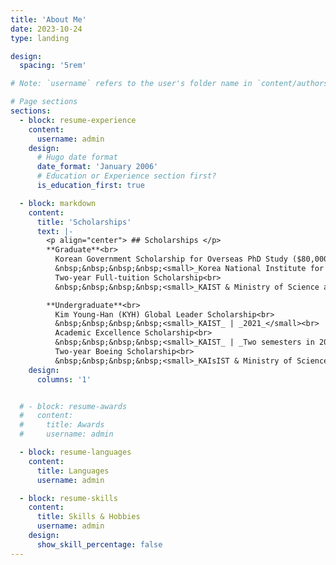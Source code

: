 ```yaml
---
title: 'About Me'
date: 2023-10-24
type: landing

design:
  spacing: '5rem'

# Note: `username` refers to the user's folder name in `content/authors/`

# Page sections
sections:
  - block: resume-experience
    content:
      username: admin
    design:
      # Hugo date format
      date_format: 'January 2006'
      # Education or Experience section first?
      is_education_first: true

  - block: markdown
    content:
      title: 'Scholarships'
      text: |-
        <p align="center"> ## Scholarships </p>
        **Graduate**<br>
          Korean Government Scholarship for Overseas PhD Study ($80,000)<br>
          &nbsp;&nbsp;&nbsp;&nbsp;<small>_Korea National Institute for International Education_ | _2025 – 2027_ (expected)</small><br>
          Two-year Full-tuition Scholarship<br>
          &nbsp;&nbsp;&nbsp;&nbsp;<small>_KAIST & Ministry of Science and ICT_ | _2023 – 2025_</small>

        **Undergraduate**<br>
          Kim Young-Han (KYH) Global Leader Scholarship<br>
          &nbsp;&nbsp;&nbsp;&nbsp;<small>_KAIST_ | _2021_</small><br>
          Academic Excellence Scholarship<br>
          &nbsp;&nbsp;&nbsp;&nbsp;<small>_KAIST_ | _Two semesters in 2021_</small><br>
          Two-year Boeing Scholarship<br>
          &nbsp;&nbsp;&nbsp;&nbsp;<small>_KAIsIST & Ministry of Science and ICT_ | _2018-2023_</small><br>  
    design:
      columns: '1'


  # - block: resume-awards
  #   content:
  #     title: Awards
  #     username: admin

  - block: resume-languages
    content:
      title: Languages
      username: admin

  - block: resume-skills
    content:
      title: Skills & Hobbies
      username: admin
    design:
      show_skill_percentage: false
---
```

